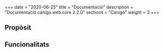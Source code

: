 +++
date        = "2020-06-25"
title       = "Documentació"
description = "Documentació canigo.web.core 2.2.0"
sections    = "Canigó"
weight      = 3
+++

## Propòsit



## Funcionalitats

